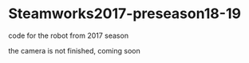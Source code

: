 # Steamworks2017-preseason18-19
code for the robot from 2017 season

the camera is not finished, coming soon
